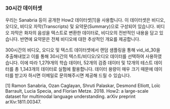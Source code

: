 
### 30시간 데이터셋
우리는 Sanabria 등이 공개한 How2 데이터셋[1]을 사용합니다. 이 데이터셋은 비디오, 오디오, 비디오 자막(Transcripts) 및 요약문(Summary)으로 구성되어 있습니다. 비디오 자막은 화자의 음성을 텍스트로 변환한 데이터로, 비디오의 전반적인 내용을 담고 있습니다. 반면에 요약문은 전체 비디오에 대한 추상적인 개요를 제공합니다.

300시간의 비디오, 오디오 및 텍스트 데이터셋에서 랜덤 샘플링을 통해 vid_id_30을 추출해내었고 이를 통해 30시간의 텍스트/비디오/오디오 데이터를 선택하여 사용하였습니다. 이에 따라 1,279개의 학습 데이터, 52개의 검증 데이터 및 12개의 테스트 데이터를 총 1,343개의 데이터로 실험에 활용합니다. 데이터 용량이 매우 크기 때문에 데이터를 받고자 하시면 이메일로 문의해주시면 제공해 드릴 수 있습니다.

[1] Ramon Sanabria, Ozan Caglayan, Shruti Palaskar, Desmond Elliott, Loïc Barrault, Lucia Specia, and Florian Metze. 2018. How2: a large-scale dataset for multimodal language understanding. arXiv preprint arXiv:1811.00347.
